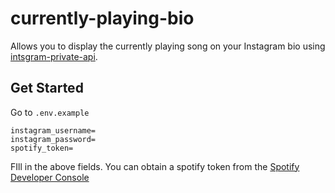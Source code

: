 # currently-playing-bio

Allows you to display the currently playing song on your Instagram bio using [intsgram-private-api](https://npmjs.org/instgram-private-api).

## Get Started

Go to `.env.example`

```
instagram_username=
instagram_password=
spotify_token=
```

FIll in the above fields. You can obtain a spotify token from the [Spotify Developer Console](https://developer.spotify.com/console/get-users-currently-playing-track)
